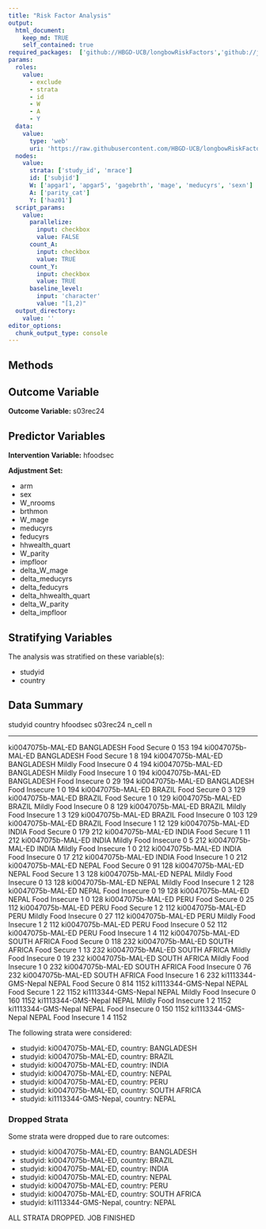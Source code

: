 ```yaml
---
title: "Risk Factor Analysis"
output: 
  html_document:
    keep_md: TRUE
    self_contained: true
required_packages:  ['github://HBGD-UCB/longbowRiskFactors','github://jeremyrcoyle/skimr@vector_types', 'github://tlverse/delayed']
params:
  roles:
    value:
      - exclude
      - strata
      - id
      - W
      - A
      - Y
  data: 
    value: 
      type: 'web'
      uri: 'https://raw.githubusercontent.com/HBGD-UCB/longbowRiskFactors/master/inst/sample_data/birthwt_data.rdata'
  nodes:
    value:
      strata: ['study_id', 'mrace']
      id: ['subjid']
      W: ['apgar1', 'apgar5', 'gagebrth', 'mage', 'meducyrs', 'sexn']
      A: ['parity_cat']
      Y: ['haz01']
  script_params:
    value:
      parallelize:
        input: checkbox
        value: FALSE
      count_A:
        input: checkbox
        value: TRUE
      count_Y:
        input: checkbox
        value: TRUE        
      baseline_level:
        input: 'character'
        value: "[1,2)"
  output_directory:
    value: ''
editor_options: 
  chunk_output_type: console
---
```








## Methods
## Outcome Variable

**Outcome Variable:** s03rec24

## Predictor Variables

**Intervention Variable:** hfoodsec

**Adjustment Set:**

* arm
* sex
* W_nrooms
* brthmon
* W_mage
* meducyrs
* feducyrs
* hhwealth_quart
* W_parity
* impfloor
* delta_W_mage
* delta_meducyrs
* delta_feducyrs
* delta_hhwealth_quart
* delta_W_parity
* delta_impfloor

## Stratifying Variables

The analysis was stratified on these variable(s):

* studyid
* country

## Data Summary

studyid               country        hfoodsec                s03rec24   n_cell      n
--------------------  -------------  ---------------------  ---------  -------  -----
ki0047075b-MAL-ED     BANGLADESH     Food Secure                    0      153    194
ki0047075b-MAL-ED     BANGLADESH     Food Secure                    1        8    194
ki0047075b-MAL-ED     BANGLADESH     Mildly Food Insecure           0        4    194
ki0047075b-MAL-ED     BANGLADESH     Mildly Food Insecure           1        0    194
ki0047075b-MAL-ED     BANGLADESH     Food Insecure                  0       29    194
ki0047075b-MAL-ED     BANGLADESH     Food Insecure                  1        0    194
ki0047075b-MAL-ED     BRAZIL         Food Secure                    0        3    129
ki0047075b-MAL-ED     BRAZIL         Food Secure                    1        0    129
ki0047075b-MAL-ED     BRAZIL         Mildly Food Insecure           0        8    129
ki0047075b-MAL-ED     BRAZIL         Mildly Food Insecure           1        3    129
ki0047075b-MAL-ED     BRAZIL         Food Insecure                  0      103    129
ki0047075b-MAL-ED     BRAZIL         Food Insecure                  1       12    129
ki0047075b-MAL-ED     INDIA          Food Secure                    0      179    212
ki0047075b-MAL-ED     INDIA          Food Secure                    1       11    212
ki0047075b-MAL-ED     INDIA          Mildly Food Insecure           0        5    212
ki0047075b-MAL-ED     INDIA          Mildly Food Insecure           1        0    212
ki0047075b-MAL-ED     INDIA          Food Insecure                  0       17    212
ki0047075b-MAL-ED     INDIA          Food Insecure                  1        0    212
ki0047075b-MAL-ED     NEPAL          Food Secure                    0       91    128
ki0047075b-MAL-ED     NEPAL          Food Secure                    1        3    128
ki0047075b-MAL-ED     NEPAL          Mildly Food Insecure           0       13    128
ki0047075b-MAL-ED     NEPAL          Mildly Food Insecure           1        2    128
ki0047075b-MAL-ED     NEPAL          Food Insecure                  0       19    128
ki0047075b-MAL-ED     NEPAL          Food Insecure                  1        0    128
ki0047075b-MAL-ED     PERU           Food Secure                    0       25    112
ki0047075b-MAL-ED     PERU           Food Secure                    1        2    112
ki0047075b-MAL-ED     PERU           Mildly Food Insecure           0       27    112
ki0047075b-MAL-ED     PERU           Mildly Food Insecure           1        2    112
ki0047075b-MAL-ED     PERU           Food Insecure                  0       52    112
ki0047075b-MAL-ED     PERU           Food Insecure                  1        4    112
ki0047075b-MAL-ED     SOUTH AFRICA   Food Secure                    0      118    232
ki0047075b-MAL-ED     SOUTH AFRICA   Food Secure                    1       13    232
ki0047075b-MAL-ED     SOUTH AFRICA   Mildly Food Insecure           0       19    232
ki0047075b-MAL-ED     SOUTH AFRICA   Mildly Food Insecure           1        0    232
ki0047075b-MAL-ED     SOUTH AFRICA   Food Insecure                  0       76    232
ki0047075b-MAL-ED     SOUTH AFRICA   Food Insecure                  1        6    232
ki1113344-GMS-Nepal   NEPAL          Food Secure                    0      814   1152
ki1113344-GMS-Nepal   NEPAL          Food Secure                    1       22   1152
ki1113344-GMS-Nepal   NEPAL          Mildly Food Insecure           0      160   1152
ki1113344-GMS-Nepal   NEPAL          Mildly Food Insecure           1        2   1152
ki1113344-GMS-Nepal   NEPAL          Food Insecure                  0      150   1152
ki1113344-GMS-Nepal   NEPAL          Food Insecure                  1        4   1152


The following strata were considered:

* studyid: ki0047075b-MAL-ED, country: BANGLADESH
* studyid: ki0047075b-MAL-ED, country: BRAZIL
* studyid: ki0047075b-MAL-ED, country: INDIA
* studyid: ki0047075b-MAL-ED, country: NEPAL
* studyid: ki0047075b-MAL-ED, country: PERU
* studyid: ki0047075b-MAL-ED, country: SOUTH AFRICA
* studyid: ki1113344-GMS-Nepal, country: NEPAL

### Dropped Strata

Some strata were dropped due to rare outcomes:

* studyid: ki0047075b-MAL-ED, country: BANGLADESH
* studyid: ki0047075b-MAL-ED, country: BRAZIL
* studyid: ki0047075b-MAL-ED, country: INDIA
* studyid: ki0047075b-MAL-ED, country: NEPAL
* studyid: ki0047075b-MAL-ED, country: PERU
* studyid: ki0047075b-MAL-ED, country: SOUTH AFRICA
* studyid: ki1113344-GMS-Nepal, country: NEPAL


ALL STRATA DROPPED. JOB FINISHED

















